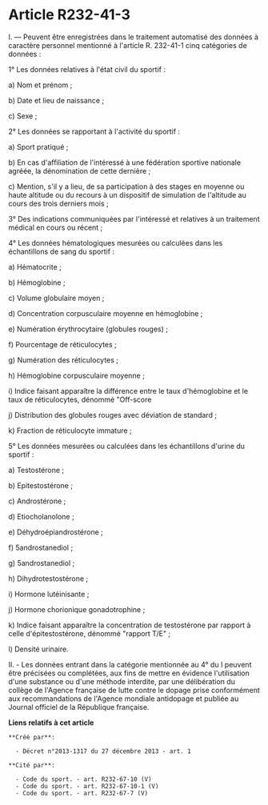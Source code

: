 # Article R232-41-3

I. ― Peuvent être enregistrées dans le traitement automatisé des données à caractère personnel mentionné à l'article R.
232-41-1 cinq catégories de données :

1° Les données relatives à l'état civil du sportif :

a) Nom et prénom ;

b) Date et lieu de naissance ;

c) Sexe ;

2° Les données se rapportant à l'activité du sportif :

a) Sport pratiqué ;

b) En cas d'affiliation de l'intéressé à une fédération sportive nationale agréée, la dénomination de cette dernière ;

c) Mention, s'il y a lieu, de sa participation à des stages en moyenne ou haute altitude ou du recours à un dispositif de
simulation de l'altitude au cours des trois derniers mois ;

3° Des indications communiquées par l'intéressé et relatives à un traitement médical en cours ou récent ;

4° Les données hématologiques mesurées ou calculées dans les échantillons de sang du sportif :

a) Hématocrite ;

b) Hémoglobine ;

c) Volume globulaire moyen ;

d) Concentration corpusculaire moyenne en hémoglobine ;

e) Numération érythrocytaire (globules rouges) ;

f) Pourcentage de réticulocytes ;

g) Numération des réticulocytes ;

h) Hémoglobine corpusculaire moyenne ;

i) Indice faisant apparaître la différence entre le taux d'hémoglobine et le taux de réticulocytes, dénommé "Off-score

j) Distribution des globules rouges avec déviation de standard ;

k) Fraction de réticulocyte immature ;

5° Les données mesurées ou calculées dans les échantillons d'urine du sportif :

a) Testostérone ;

b) Epitestostérone ;

c) Androstérone ;

d) Etiocholanolone ;

e) Déhydroépiandrostérone ;

f) 5androstanediol ;

g) 5androstanediol ;

h) Dihydrotestostérone ;

i) Hormone lutéinisante ;

j) Hormone chorionique gonadotrophine ;

k) Indice faisant apparaître la concentration de testostérone par rapport à celle d'épitestostérone, dénommé "rapport T/E" ;

l) Densité urinaire.

II. - Les données entrant dans la catégorie mentionnée au 4° du I peuvent être précisées ou complétées, aux fins de mettre en
évidence l'utilisation d'une substance ou d'une méthode interdite, par une délibération du collège de l'Agence française de
lutte contre le dopage prise conformément aux recommandations de l'Agence mondiale antidopage et publiée au Journal officiel
de la République française.

**Liens relatifs à cet article**

	**Créé par**:

	  - Décret n°2013-1317 du 27 décembre 2013 - art. 1

	**Cité par**:

	  - Code du sport. - art. R232-67-10 (V)
	  - Code du sport. - art. R232-67-10-1 (V)
	  - Code du sport. - art. R232-67-7 (V)
